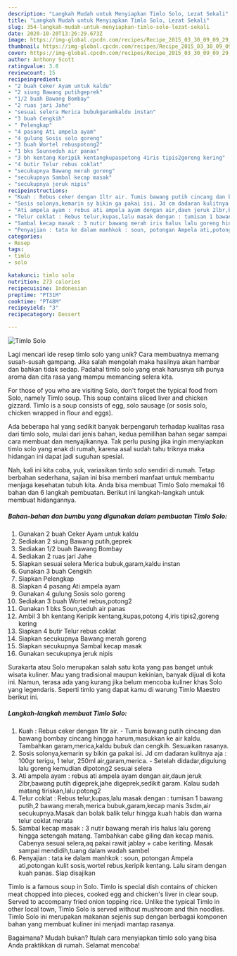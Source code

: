```yaml
---
description: "Langkah Mudah untuk Menyiapkan Timlo Solo, Lezat Sekali"
title: "Langkah Mudah untuk Menyiapkan Timlo Solo, Lezat Sekali"
slug: 354-langkah-mudah-untuk-menyiapkan-timlo-solo-lezat-sekali
date: 2020-10-20T13:26:29.673Z
image: https://img-global.cpcdn.com/recipes/Recipe_2015_03_30_09_09_29_413_7d97bc9eba716fe75500/751x532cq70/timlo-solo-foto-resep-utama.jpg
thumbnail: https://img-global.cpcdn.com/recipes/Recipe_2015_03_30_09_09_29_413_7d97bc9eba716fe75500/751x532cq70/timlo-solo-foto-resep-utama.jpg
cover: https://img-global.cpcdn.com/recipes/Recipe_2015_03_30_09_09_29_413_7d97bc9eba716fe75500/751x532cq70/timlo-solo-foto-resep-utama.jpg
author: Anthony Scott
ratingvalue: 3.8
reviewcount: 15
recipeingredient:
- "2 buah Ceker Ayam untuk kaldu"
- "2 siung Bawang putihgeprek"
- "1/2 buah Bawang Bombay"
- "2 ruas jari Jahe"
- "sesuai selera Merica bubukgaramkaldu instan"
- "3 buah Cengkih"
- " Pelengkap"
- "4 pasang Ati ampela ayam"
- "4 gulung Sosis solo goreng"
- "3 buah Wortel rebuspotong2"
- "1 bks Sounseduh air panas"
- "3 bh kentang Keripik kentangkupaspotong 4iris tipis2goreng kering"
- "4 butir Telur rebus coklat"
- "secukupnya Bawang merah goreng"
- "secukupnya Sambal kecap masak"
- "secukupnya jeruk nipis"
recipeinstructions:
- "Kuah : Rebus ceker dengan 1ltr air. Tumis bawang putih cincang dan bawang bombay cincang hingga harum,masukkan ke air kaldu. Tambahkan garam,merica,kaldu bubuk dan cengkih. Sesuaikan rasanya."
- "Sosis solonya,kemarin sy bikin ga pakai isi. Jd cm dadaran kulitnya aja : 100gr terigu, 1 telur, 250ml air,garam,merica. Setelah didadar,digulung lalu goreng kemudian dipotong2 sesuai selera"
- "Ati ampela ayam : rebus ati ampela ayam dengan air,daun jeruk 2lbr,bawang putih digeprek,jahe digeprek,sedikit garam. Kalau sudah matang tiriskan,lalu potong2"
- "Telur coklat : Rebus telur,kupas,lalu masak dengan : tumisan 1 bawang putih,2 bawang merah,merica bubuk,garam,kecap manis 3sdm,air secukupnya.Masak dan bolak balik telur hingga kuah habis dan warna telur coklat merata"
- "Sambal kecap masak : 3 nutir bawang merah iris halus lalu goreng hingga setengah matang. Tambahkan cabe giling dan kecap manis. Cabenya sesuai selera,aq pakai rawit jablay + cabe keriting. Masak sampai mendidih,tuang dalam wadah sambel"
- "Penyajian : tata ke dalam manhkok : soun, potongan Ampela ati,potongan kulit sosis,wortel rebus,keripik kentang. Lalu siram dengan kuah panas. Siap disajikan"
categories:
- Resep
tags:
- timlo
- solo

katakunci: timlo solo 
nutrition: 273 calories
recipecuisine: Indonesian
preptime: "PT31M"
cooktime: "PT48M"
recipeyield: "3"
recipecategory: Dessert

---
```



![Timlo Solo](https://img-global.cpcdn.com/recipes/Recipe_2015_03_30_09_09_29_413_7d97bc9eba716fe75500/751x532cq70/timlo-solo-foto-resep-utama.jpg)

Lagi mencari ide resep timlo solo yang unik? Cara membuatnya memang susah-susah gampang. Jika salah mengolah maka hasilnya akan hambar dan bahkan tidak sedap. Padahal timlo solo yang enak harusnya sih punya aroma dan cita rasa yang mampu memancing selera kita.

For those of you who are visiting Solo, don&#39;t forget the typical food from Solo, namely Timlo soup. This soup contains sliced ​​liver and chicken gizzard. Timlo is a soup consists of egg, solo sausage (or sosis solo, chicken wrapped in flour and eggs).

Ada beberapa hal yang sedikit banyak berpengaruh terhadap kualitas rasa dari timlo solo, mulai dari jenis bahan, kedua pemilihan bahan segar sampai cara membuat dan menyajikannya. Tak perlu pusing jika ingin menyiapkan timlo solo yang enak di rumah, karena asal sudah tahu triknya maka hidangan ini dapat jadi suguhan spesial.


Nah, kali ini kita coba, yuk, variasikan timlo solo sendiri di rumah. Tetap berbahan sederhana, sajian ini bisa memberi manfaat untuk membantu menjaga kesehatan tubuh kita. Anda bisa membuat Timlo Solo memakai 16 bahan dan 6 langkah pembuatan. Berikut ini langkah-langkah untuk membuat hidangannya.

<!--inarticleads1-->

##### Bahan-bahan dan bumbu yang digunakan dalam pembuatan Timlo Solo:

1. Gunakan 2 buah Ceker Ayam untuk kaldu
1. Sediakan 2 siung Bawang putih,geprek
1. Sediakan 1/2 buah Bawang Bombay
1. Sediakan 2 ruas jari Jahe
1. Siapkan sesuai selera Merica bubuk,garam,kaldu instan
1. Gunakan 3 buah Cengkih
1. Siapkan  Pelengkap
1. Siapkan 4 pasang Ati ampela ayam
1. Gunakan 4 gulung Sosis solo goreng
1. Sediakan 3 buah Wortel rebus,potong2
1. Gunakan 1 bks Soun,seduh air panas
1. Ambil 3 bh kentang Keripik kentang,kupas,potong 4,iris tipis2,goreng kering
1. Siapkan 4 butir Telur rebus coklat
1. Siapkan secukupnya Bawang merah goreng
1. Siapkan secukupnya Sambal kecap masak
1. Gunakan secukupnya jeruk nipis


Surakarta atau Solo merupakan salah satu kota yang pas banget untuk wisata kuliner. Mau yang tradisional maupun kekinian, banyak dijual di kota ini. Namun, terasa ada yang kurang jika belum mencoba kuliner khas Solo yang legendaris. Seperti timlo yang dapat kamu di warung Timlo Maestro berikut ini. 

<!--inarticleads2-->

##### Langkah-langkah membuat Timlo Solo:

1. Kuah : Rebus ceker dengan 1ltr air. - Tumis bawang putih cincang dan bawang bombay cincang hingga harum,masukkan ke air kaldu. Tambahkan garam,merica,kaldu bubuk dan cengkih. Sesuaikan rasanya.
1. Sosis solonya,kemarin sy bikin ga pakai isi. Jd cm dadaran kulitnya aja : 100gr terigu, 1 telur, 250ml air,garam,merica. - Setelah didadar,digulung lalu goreng kemudian dipotong2 sesuai selera
1. Ati ampela ayam : rebus ati ampela ayam dengan air,daun jeruk 2lbr,bawang putih digeprek,jahe digeprek,sedikit garam. Kalau sudah matang tiriskan,lalu potong2
1. Telur coklat : Rebus telur,kupas,lalu masak dengan : tumisan 1 bawang putih,2 bawang merah,merica bubuk,garam,kecap manis 3sdm,air secukupnya.Masak dan bolak balik telur hingga kuah habis dan warna telur coklat merata
1. Sambal kecap masak : 3 nutir bawang merah iris halus lalu goreng hingga setengah matang. Tambahkan cabe giling dan kecap manis. Cabenya sesuai selera,aq pakai rawit jablay + cabe keriting. Masak sampai mendidih,tuang dalam wadah sambel
1. Penyajian : tata ke dalam manhkok : soun, potongan Ampela ati,potongan kulit sosis,wortel rebus,keripik kentang. Lalu siram dengan kuah panas. Siap disajikan


Timlo is a famous soup in Solo. Timlo is special dish contains of chicken meat chopped into pieces, cooked egg and chicken&#39;s liver in clear soup. Served to accompany fried onion topping rice. Unlike the typical Timlo in other local town, Timlo Solo is served without mushroom and thin noodles. Timlo Solo ini merupakan makanan sejenis sup dengan berbagai komponen bahan yang membuat kuliner ini menjadi mantap rasanya. 

Bagaimana? Mudah bukan? Itulah cara menyiapkan timlo solo yang bisa Anda praktikkan di rumah. Selamat mencoba!
